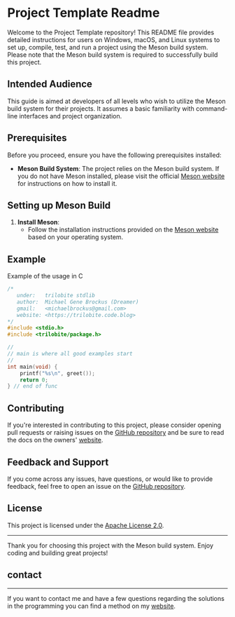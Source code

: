 # Project Template Readme

Welcome to the Project Template repository! This README file provides detailed instructions for users on Windows, macOS, and Linux systems to set up, compile, test, and run a project using the Meson build system. Please note that the Meson build system is required to successfully build this project.

## Intended Audience

This guide is aimed at developers of all levels who wish to utilize the Meson build system for their projects. It assumes a basic familiarity with command-line interfaces and project organization.

## Prerequisites

Before you proceed, ensure you have the following prerequisites installed:

- **Meson Build System**: The project relies on the Meson build system. If you do not have Meson installed, please visit the official [Meson website](https://mesonbuild.com/Getting-meson.html) for instructions on how to install it.

## Setting up Meson Build

1. **Install Meson**:
   - Follow the installation instructions provided on the [Meson website](https://mesonbuild.com/Getting-meson.html) based on your operating system.

## Example

Example of the usage in C

```c
/*
   under:   trilobite stdlib
   author:  Michael Gene Brockus (Dreamer)
   gmail:   <michaelbrockus@gmail.com>
   website: <https://trilobite.code.blog>
*/
#include <stdio.h>
#include <trilobite/package.h>

//
// main is where all good examples start
//
int main(void) {
    printf("%s\n", greet());
    return 0;
} // end of func
```

## Contributing

If you're interested in contributing to this project, please consider opening pull requests or raising issues on the [GitHub repository](https://github.com/trilobite-stdlib/trilo-???-c) and be sure to read the docs on the owners' [website](https://trilobite.code.blog).

## Feedback and Support

If you come across any issues, have questions, or would like to provide feedback, feel free to open an issue on the [GitHub repository](https://github.com/trilobite-stdlib/trilo-???-c/issues).

## License

This project is licensed under the [Apache License 2.0](LICENSE).

---

Thank you for choosing this project with the Meson build system. Enjoy coding and building great projects!

## contact

* * *

If you want to contact me and have a few questions
regarding the solutions in the programming you can
find a method on my [website](https://trilobite.code.blog/contact/).

